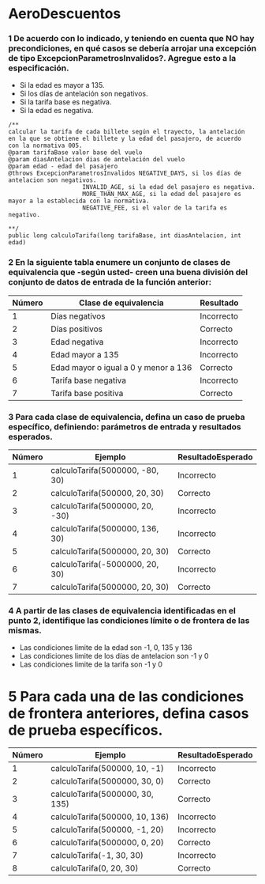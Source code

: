 # AeroDescuentos

### 1 De acuerdo con lo indicado, y teniendo en cuenta que NO hay precondiciones, en qué casos se debería arrojar una excepción de tipo ExcepcionParametrosInvalidos?. Agregue esto a la especificación.

  - Si la edad es mayor a 135.
  - Si los días de antelación son negativos.
  - Si la tarifa base es negativa.
  - Si la edad es negativa.
  
```
/**
calcular la tarifa de cada billete según el trayecto, la antelación 
en la que se obtiene el billete y la edad del pasajero, de acuerdo 
con la normativa 005.
@param tarifaBase valor base del vuelo
@param diasAntelacion dias de antelación del vuelo
@param edad - edad del pasajero
@throws ExcepcionParametrosInvalidos NEGATIVE_DAYS, si los días de antelacion son negativos.
				     INVALID_AGE, si la edad del pasajero es negativa.
				     MORE_THAN_MAX_AGE, si la edad del pasajero es mayor a la establecida con la normativa.
				     NEGATIVE_FEE, si el valor de la tarifa es negativo.
				     
**/
public long calculoTarifa(long tarifaBase, int diasAntelacion, int edad)
```


### 2 En la siguiente tabla enumere un conjunto de clases de equivalencia que -según usted- creen una buena división del conjunto de datos de entrada de la función anterior:

   | Número | Clase de equivalencia | Resultado |
   | ------ | --------------------- | --------- |
   | 1 | Días negativos | Incorrecto |
   | 2 | Días positivos | Correcto |
   | 3 | Edad negativa | Incorrecto |
   | 4 | Edad mayor a 135| Incorrecto |
   | 5 | Edad mayor o igual a 0 y menor a 136 | Correcto |
   | 6 | Tarifa base negativa | Incorrecto |
   | 7 | Tarifa base positiva | Correcto |

### 3 Para cada clase de equivalencia, defina un caso de prueba específico, definiendo: parámetros de entrada y resultados esperados.

   | Número | Ejemplo | ResultadoEsperado |
   | ------ | --------------------- | -------- |
   | 1 | calculoTarifa(5000000, -80, 30) | Incorrecto |
   | 2 | calculoTarifa(500000, 20, 30) | Correcto |
   | 3 | calculoTarifa(5000000, 20, -30) | Incorrecto |
   | 4 | calculoTarifa(5000000, 136, 30) | Incorrecto |
   | 5 | calculoTarifa(5000000, 20, 30) | Correcto |
   | 6 | calculoTarifa(-5000000, 20, 30) | Incorrecto |
   | 7 | calculoTarifa(5000000, 20, 30) | Correcto |

### 4 A partir de las clases de equivalencia identificadas en el punto 2, identifique las condiciones límite o de frontera de las mismas.

   - Las condiciones limite de la edad son -1, 0, 135 y 136
   - Las condiciones limite de los días de antelacion son -1 y 0
   - Las condiciones limite de la tarifa son -1 y 0
 
# 5 Para cada una de las condiciones de frontera anteriores, defina casos de prueba específicos.

   | Número | Ejemplo | ResultadoEsperado |
   | ------ | --------------------- | --------- |
   | 1 | calculoTarifa(500000, 10, -1) | Incorrecto |
   | 2 | calculoTarifa(5000000, 30, 0) | Correcto |
   | 3 | calculoTarifa(5000000, 30, 135) | Correcto |
   | 4 | calculoTarifa(500000, 10, 136) | Incorrecto |
   | 5 | calculoTarifa(500000, -1, 20) | Incorrecto |
   | 6 | calculoTarifa(5000000, 0, 20) | Correcto |
   | 7 | calculoTarifa(-1, 30, 30) | Incorrecto |
   | 8 | calculoTarifa(0, 20, 30) | Correcto |
